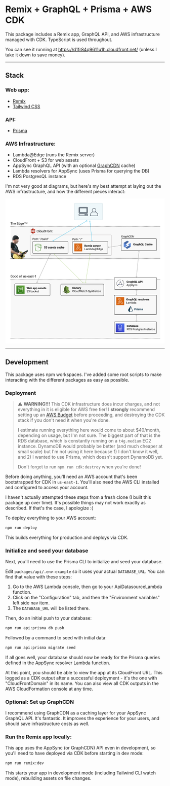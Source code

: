 # Remix + GraphQL + Prisma + AWS CDK

This package includes a Remix app, GraphQL API, and AWS infrastructure managed with CDK. TypeScript is used throughout.

You can see it running at https://d1fr84q9611u1h.cloudfront.net/ (unless I take it down to save money).

---

## Stack

### Web app:

- [Remix](https://remix.run/)
- [Tailwind CSS](https://tailwindcss.com/)

### API:

- [Prisma](https://www.prisma.io/)

### AWS Infrastructure:

- Lambda@Edge (runs the Remix server)
- CloudFront + S3 for web assets
- AppSync GraphQL API (with an optional [GraphCDN](https://graphcdn.io/) cache)
- Lambda resolvers for AppSync (uses Prisma for querying the DB)
- RDS PostgresQL instance

I'm not very good at diagrams, but here's my best attempt at laying out the AWS infrastructure, and how the different pieces interact:

![stack output](packages/infrastructure/infrastructure-diagram.png)

---

## Development

This package uses npm workspaces. I've added some root scripts to make interacting with the different packages as easy as possible.

### Deployment

> :warning: **WARNING!!!** This CDK infrastructure does incur charges, and not everything in it is eligible for AWS free tier! I **strongly** recommend setting up an [AWS Budget](https://docs.aws.amazon.com/cost-management/latest/userguide/budgets-managing-costs.html) before proceeding, and destroying the CDK stack if you don't need it when you're done.
>
> I estimate running everything here would come to about $40/month, depending on usage, but I'm not sure. The biggest part of that is the RDS database, which is constantly running on a `t4g.medium` EC2 instance. DynamoDB would probably be better (and much cheaper at small scale) but I'm not using it here because 1) I don't know it well, and 2) I wanted to use Prisma, which doesn't support DynamoDB yet.
>
> Don't forget to run `npm run cdk:destroy` when you're done!

Before doing anything, you'll need an AWS account that's been bootstrapped for CDK in `us-east-1`. You'll also need the AWS CLI installed and configured to access your account.

I haven't actually attempted these steps from a fresh clone (I built this package up over time). It's possible things may not work exactly as described. If that's the case, I apologize :(

To deploy everything to your AWS account:

```sh
npm run deploy
```

This builds everything for production and deploys via CDK.

### Initialize and seed your database

Next, you'll need to use the Prisma CLI to initialize and seed your database.

Edit `packages/api/.env-example` so it uses your actual `DATABASE_URL`. You can find that value with these steps:

1. Go to the AWS Lambda console, then go to your ApiDatasourceLambda function.
2. Click on the "Configuration" tab, and then the "Environment variables" left side nav item.
3. The `DATABASE_URL` will be listed there.

Then, do an initial push to your database:

```sh
npm run api:prisma db push
```

Followed by a command to seed with initial data:

```sh
npm run api:prisma migrate seed
```

If all goes well, your database should now be ready for the Prisma queries defined in the AppSync resolver Lambda function.

At this point, you should be able to view the app at its CloudFront URL. This logged as a CDK output after a successful deployment - it's the one with "CloudFrontDomain" in its name. You can also view all CDK outputs in the AWS CloudFormation console at any time.

### Optional: Set up GraphCDN

I recommend using GraphCDN as a caching layer for your AppSync GraphQL API. It's fantastic. It improves the experience for your users, and should save infrastructure costs as well.

### Run the Remix app locally:

This app uses the AppSync (or GraphCDN) API even in development, so you'll need to have deployed via CDK before starting in dev mode:

```sh
npm run remix:dev
```

This starts your app in development mode (including Tailwind CLI watch mode), rebuilding assets on file changes.

